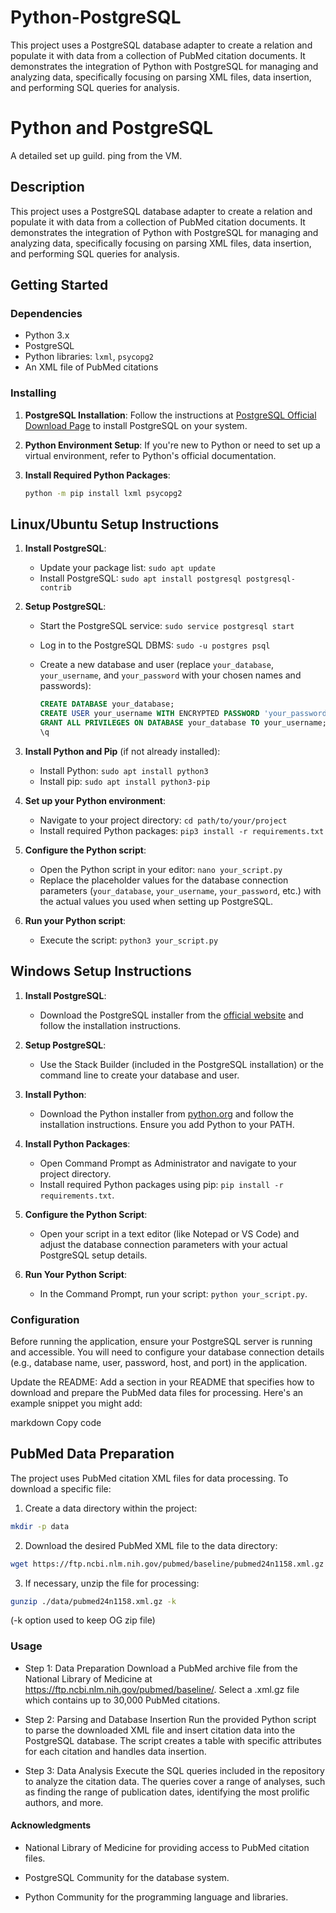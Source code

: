 # Python-PostgreSQL

This project uses a PostgreSQL database adapter to create a relation and populate it with data from a collection of PubMed citation documents. It demonstrates the integration of Python with PostgreSQL for managing and analyzing data, specifically focusing on parsing XML files, data insertion, and performing SQL queries for analysis.

# Python and PostgreSQL

A detailed set up guild. ping from the VM.

## Description

This project uses a PostgreSQL database adapter to create a relation and populate it with data from a collection of PubMed citation documents. It demonstrates the integration of Python with PostgreSQL for managing and analyzing data, specifically focusing on parsing XML files, data insertion, and performing SQL queries for analysis.

## Getting Started

### Dependencies

- Python 3.x
- PostgreSQL
- Python libraries: `lxml`, `psycopg2`
- An XML file of PubMed citations

### Installing

1. **PostgreSQL Installation**: Follow the instructions at [PostgreSQL Official Download Page](https://www.postgresql.org/download/) to install PostgreSQL on your system.
2. **Python Environment Setup**: If you're new to Python or need to set up a virtual environment, refer to Python's official documentation.
3. **Install Required Python Packages**:

   ```sh
   python -m pip install lxml psycopg2
   ```

## Linux/Ubuntu Setup Instructions

1. **Install PostgreSQL**:
   - Update your package list: `sudo apt update`
   - Install PostgreSQL: `sudo apt install postgresql postgresql-contrib`

2. **Setup PostgreSQL**:
   - Start the PostgreSQL service: `sudo service postgresql start`
   - Log in to the PostgreSQL DBMS: `sudo -u postgres psql`
   - Create a new database and user (replace `your_database`, `your_username`, and `your_password` with your chosen names and passwords):

     ```sql
     CREATE DATABASE your_database;
     CREATE USER your_username WITH ENCRYPTED PASSWORD 'your_password';
     GRANT ALL PRIVILEGES ON DATABASE your_database TO your_username;
     \q
     ```

3. **Install Python and Pip** (if not already installed):
   - Install Python: `sudo apt install python3`
   - Install pip: `sudo apt install python3-pip`

4. **Set up your Python environment**:
   - Navigate to your project directory: `cd path/to/your/project`
   - Install required Python packages: `pip3 install -r requirements.txt`

5. **Configure the Python script**:
   - Open the Python script in your editor: `nano your_script.py`
   - Replace the placeholder values for the database connection parameters (`your_database`, `your_username`, `your_password`, etc.) with the actual values you used when setting up PostgreSQL.

6. **Run your Python script**:
   - Execute the script: `python3 your_script.py`

## Windows Setup Instructions

1. **Install PostgreSQL**:
   - Download the PostgreSQL installer from the [official website](https://www.postgresql.org/download/windows/) and follow the installation instructions.

2. **Setup PostgreSQL**:
   - Use the Stack Builder (included in the PostgreSQL installation) or the command line to create your database and user.

3. **Install Python**:
   - Download the Python installer from [python.org](https://www.python.org/downloads/windows/) and follow the installation instructions. Ensure you add Python to your PATH.

4. **Install Python Packages**:
   - Open Command Prompt as Administrator and navigate to your project directory.
   - Install required Python packages using pip: `pip install -r requirements.txt`.

5. **Configure the Python Script**:
   - Open your script in a text editor (like Notepad or VS Code) and adjust the database connection parameters with your actual PostgreSQL setup details.

6. **Run Your Python Script**:
   - In the Command Prompt, run your script: `python your_script.py`.

### Configuration

Before running the application, ensure your PostgreSQL server is running and accessible. You will need to configure your database connection details (e.g., database name, user, password, host, and port) in the application.

Update the README:
Add a section in your README that specifies how to download and prepare the PubMed data files for processing. Here's an example snippet you might add:

markdown
Copy code
## PubMed Data Preparation

The project uses PubMed citation XML files for data processing. To download a specific file:

1. Create a data directory within the project:
```bash
mkdir -p data
```

2. Download the desired PubMed XML file to the data directory:
```bash
wget https://ftp.ncbi.nlm.nih.gov/pubmed/baseline/pubmed24n1158.xml.gz -P ./data
```

3. If necessary, unzip the file for processing:
```bash
gunzip ./data/pubmed24n1158.xml.gz -k
```
(-k option used to keep OG zip file)

### Usage

- Step 1: Data Preparation
Download a PubMed archive file from the National Library of Medicine at <https://ftp.ncbi.nlm.nih.gov/pubmed/baseline/>. Select a .xml.gz file which contains up to 30,000 PubMed citations.

- Step 2: Parsing and Database Insertion
Run the provided Python script to parse the downloaded XML file and insert citation data into the PostgreSQL database. The script creates a table with specific attributes for each citation and handles data insertion.

- Step 3: Data Analysis
Execute the SQL queries included in the repository to analyze the citation data. The queries cover a range of analyses, such as finding the range of publication dates, identifying the most prolific authors, and more.

#### Acknowledgments

- National Library of Medicine for providing access to PubMed citation files.

- PostgreSQL Community for the database system.
- Python Community for the programming language and libraries.
